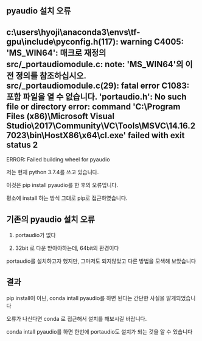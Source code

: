 ## pyaudio 설치 오류


c:\users\hyoji\anaconda3\envs\tf-gpu\include\pyconfig.h(117): warning C4005: 'MS_WIN64': 매크로 재정의
  src/_portaudiomodule.c: note: 'MS_WIN64'의 이전 정의를 참조하십시오.
  src/_portaudiomodule.c(29): fatal error C1083: 포함 파일을 열 수 없습니다. 'portaudio.h': No such file or directory
  error: command 'C:\\Program Files (x86)\\Microsoft Visual Studio\\2017\\Community\\VC\\Tools\\MSVC\\14.16.27023\\bin\\HostX86\\x64\\cl.exe' failed with exit status 2
  ----------------------------------------
  ERROR: Failed building wheel for pyaudio

저는 현재 python 3.7.4를 쓰고 있습니다.

이것은 pip install pyaudio를 한 후의 오류입니다.

평소에 install 하는 방식 그대로 pip로 접근하였습니다. <br>


## 기존의 pyaudio 설치 오류
1. portaudio가 없다

2. 32bit 로 다운 받아야하는데, 64bit의 환경이다 <br>

 

portaudio를 설치하고자 했지만, 그마저도 되지않았고 다른 방법을 모색해 보았습니다 <br>

 
## 결과 
pip install이 아닌, conda intall pyaudio를 하면 된다는 간단한 사실을 알게되었습니다 <br>

 
오류가 나신다면 conda 로 접근해서 설치를 해보시길 바랍니다. 

conda intall pyaudio를 하면 한번에 portaudio도 설치가 되는 것을 알 수 있습니다
